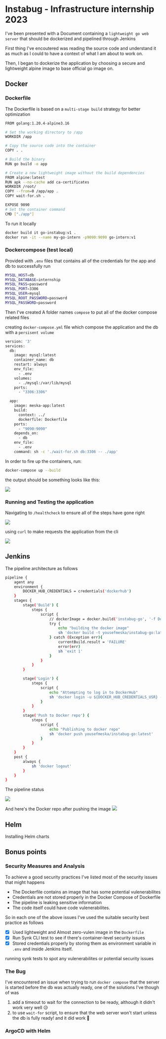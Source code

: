 # Instabug - Infrastructure internship 2023

I've been presented with a Document containing a `lightweight go web server` that should be dockerized and pipelined through Jenkins

First thing I've encoutered was reading the source code and understand it as much as I could to have a context of what I am about to work on.

Then, I began to dockerize the application by choosing a secure and lightweight alpine image to base official go image on.

## Docker

### Dockerfile
The Dockerfile is based on a `multi-stage build` strategy for better optimization 

```sh
FROM golang:1.20.4-alpine3.16

# Set the working directory to /app
WORKDIR /app

# Copy the source code into the container
COPY . .

# Build the binary
RUN go build -o app

# Create a new lightweight image without the build dependencies
FROM alpine:latest
RUN apk --no-cache add ca-certificates
WORKDIR /root/
COPY --from=0 /app/app .
COPY wait-for.sh .

EXPOSE 9090
# Set the container command
CMD ["./app"]
```

To run it locally

```sh
docker build it go-instabug:v1 .
docker run -it --name my-go-intern -p9090:9090 go-intern:v1
```

### Dockercompose (test local)

Provided with `.env` files that contains all of the credentials for the app and db to successfully run

```sh
MYSQL_HOST=db
MYSQL_DATABASE=internship
MYSQL_PASS=password
MYSQL_PORT=3306
MYSQL_USER=mysql
MYSQL_ROOT_PASSWORD=password
MYSQL_PASSWORD=password
```

Then I've created A folder names `compose` to put all of the docker compose related files

creating `docker-compose.yml` file which compose the application and the db with a `persisent volume`

```sh
version: '3'
services:
  db:
    image: mysql:latest
    container_name: db
    restart: always
    env_file:
      - .env
    volumes:
      - ./mysql:/var/lib/mysql
    ports:
      - "3306:3306"

  app:
    image: meska-app:latest
    build:
      context: ../
      dockerfile: Dockerfile
    ports:
      - "9090:9090"
    depends_on:
      - db
    env_file:
      - .env
    command: sh -c './wait-for.sh db:3306 -- ./app'

```

In order to fire up the containers, run:

```sh
docker-compose up --build
```

the output should be something looks like this:

![](./screenshots/Screenshot%202023-06-09%20233513.png)

### Running and Testing the application

Navigating to `/healthcheck` to ensure all of the steps have gone right

![](./screenshots/Q552U11%20(1).png)

using `curl` to make requests the application from the cli

![](./screenshots/QYFzII7.png)

## Jenkins

The pipeline architecture as follows

```sh
pipeline {
    agent any
    environment {
        DOCKER_HUB_CREDENTIALS = credentials('dockerhub')
    }
    stages {
        stage('Build') {
            steps {
                script {
                    // dockerImage = docker.build('instabug-go', '-f Dockerfile .')
                    try { 
                        echo "building the docker image"
                        sh 'docker build -t yousefmeska/instabug-go:latest .'
                    } catch (Exception err){
                        currentBuild.result = 'FAILURE'
                        error(err)
                        sh 'exit 1'
                    }
                }
            }
        }

        stage('Login') {
            steps {
                script {
                    echo "Attempting to log in to DockerHub"
                    sh 'docker login -u ${DOCKER_HUB_CREDENTIALS_USR} -p ${DOCKER_HUB_CREDENTIALS_PSW}'
                }
            }
        }
        stage('Push to Docker repo') {
            steps {
                script {
                    echo "Publishing to docker repo"
                    sh 'docker push yousefmeska/instabug-go:latest'
                }
            }
        }
    }
    post {
        always {
            sh 'docker logout'
        }
    }
}
```

The pipeline status

![](./screenshots/Screenshot%202023-06-09%20172949.png)

And here's the Docker repo after pushing the image
![](./screenshots/Screenshot%202023-06-09%20173137.png)

## Helm

Installing Helm charts

## Bonus points

### Security Measures and Analysis

To achieve a good security practices I've listed most of the security issues that might happens

- The Dockerfile contains an image that has some potential vulenerabilites
- Credentials are not stored properly in the Docker Compose of Dockerfile
- The pipeline is leaking sensitive information
- The code itself could have code vulenerabilites.

So in each one of the above issues I've used the suitable security best practice as follows

- [x] Used lightweight and Almost zero-vulen image in the `Dockerfile`
- [x] Run Synk CLI test to see if there's container-level security issues
- [x] Stored credentials properly by storing them as environment variable in `.env` and inside Jenkins itself.

running synk tests to spot any vulenerabilites or potential security issues

### The Bug

I've encountered an issue when trying to run `docker compose` that the server is started before the db was actually ready,
one of the solutions I've though of was

1. add a timeout to wait for the connection to be ready, although it didn't work very well 😥
2. to use `wait-for` script, to ensure that the web server won't start unless the db is fully ready! and it did work 🎉

### ArgoCD with Helm
